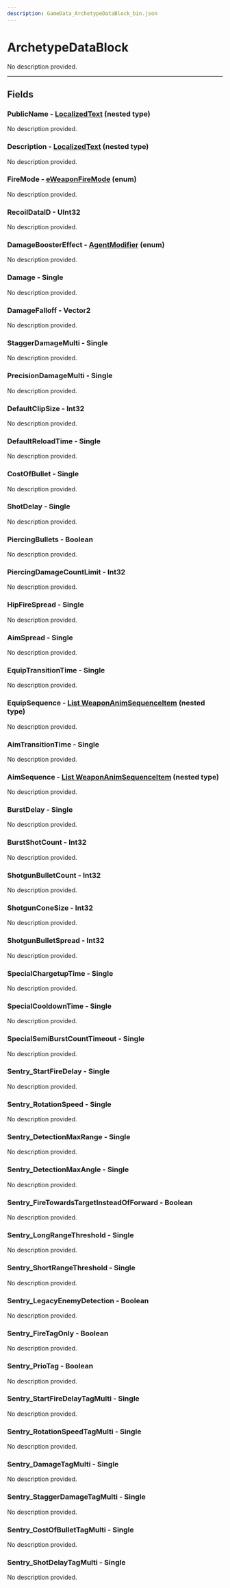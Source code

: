 ```yaml
---
description: GameData_ArchetypeDataBlock_bin.json
---
```


# ArchetypeDataBlock

No description provided.

***

## Fields

### PublicName - [LocalizedText](../nested-types/localizedtext.md) (nested type)

No description provided.

### Description - [LocalizedText](../nested-types/localizedtext.md) (nested type)

No description provided.

### FireMode - [eWeaponFireMode](../enum-types.md#eweaponfiremode) (enum)

No description provided.

### RecoilDataID - UInt32

No description provided.

### DamageBoosterEffect - [AgentModifier](../enum-types.md#agentmodifier) (enum)

No description provided.

### Damage - Single

No description provided.

### DamageFalloff - Vector2

No description provided.

### StaggerDamageMulti - Single

No description provided.

### PrecisionDamageMulti - Single

No description provided.

### DefaultClipSize - Int32

No description provided.

### DefaultReloadTime - Single

No description provided.

### CostOfBullet - Single

No description provided.

### ShotDelay - Single

No description provided.

### PiercingBullets - Boolean

No description provided.

### PiercingDamageCountLimit - Int32

No description provided.

### HipFireSpread - Single

No description provided.

### AimSpread - Single

No description provided.

### EquipTransitionTime - Single

No description provided.

### EquipSequence - [List WeaponAnimSequenceItem](../nested-types/weaponanimsequenceitem.md) (nested type)

No description provided.

### AimTransitionTime - Single

No description provided.

### AimSequence - [List WeaponAnimSequenceItem](../nested-types/weaponanimsequenceitem.md) (nested type)

No description provided.

### BurstDelay - Single

No description provided.

### BurstShotCount - Int32

No description provided.

### ShotgunBulletCount - Int32

No description provided.

### ShotgunConeSize - Int32

No description provided.

### ShotgunBulletSpread - Int32

No description provided.

### SpecialChargetupTime - Single

No description provided.

### SpecialCooldownTime - Single

No description provided.

### SpecialSemiBurstCountTimeout - Single

No description provided.

### Sentry_StartFireDelay - Single

No description provided.

### Sentry_RotationSpeed - Single

No description provided.

### Sentry_DetectionMaxRange - Single

No description provided.

### Sentry_DetectionMaxAngle - Single

No description provided.

### Sentry_FireTowardsTargetInsteadOfForward - Boolean

No description provided.

### Sentry_LongRangeThreshold - Single

No description provided.

### Sentry_ShortRangeThreshold - Single

No description provided.

### Sentry_LegacyEnemyDetection - Boolean

No description provided.

### Sentry_FireTagOnly - Boolean

No description provided.

### Sentry_PrioTag - Boolean

No description provided.

### Sentry_StartFireDelayTagMulti - Single

No description provided.

### Sentry_RotationSpeedTagMulti - Single

No description provided.

### Sentry_DamageTagMulti - Single

No description provided.

### Sentry_StaggerDamageTagMulti - Single

No description provided.

### Sentry_CostOfBulletTagMulti - Single

No description provided.

### Sentry_ShotDelayTagMulti - Single

No description provided.
